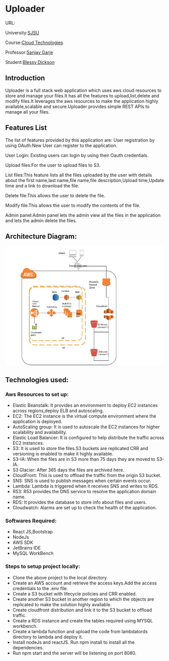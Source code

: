 # Uploader

URL:

University:[SJSU](https://www.sjsu.edu/)

Course:[Cloud Technologies](https://catalog.sjsu.edu/)

Professor:[Sanjay Garje](https://www.sjsu.edu/people/sanjay.garje/)

Student:[Blessy Dickson](https://www.linkedin.com/in/blessy-dickson-348a31133)

## Introduction
Uploader is a full stack web application which uses aws cloud resources to store and manage your files.It has all the features to upload,list,delete and modify files.It leverages the aws resources to make the application highly available,scalable and secure.Uploader provides simple REST APIs to manage all your files.

## Features List
The list of features provided by this application are:
User registration by using OAuth:New User can register to the application.

User Login: Existing users can login by using their Oauth credentials.

Upload files:For the user to upload files to S3.

List files:This feature lists all the files uploaded by the user with details about the first name,last name,file name,file description,Upload time,Update time and a link to download the file.

Delete file:This allows the user to delete the file.

Modify file:This allows the user to modify the contents of the file.

Admin panel:Admin panel lets the admin view all the files in the application and lets the admin delete the files.

## Architecture Diagram:

![arch diag](images/arch.jpg)

## Technologies used:
### Aws Resources to set up:
* Elastic Beanstalk: It provides an environment to deploy EC2 instances across regions,deploy ELB and autoscaling.
* EC2: The EC2 instance is the virtual compute environment where the application is deployed.
* AutoScaling group: It is used to autoscale the EC2 instances for higher scalability and availability.
* Elastic Load Balancer: It is configured to help distribute the traffic across EC2 instances.
* S3: It is used to store the files.S3 buckets are replicated CRR and versioning is enabled to make it highly available.
* S3-IA: When the files are in S3 more than 75 days they are moved to S3-IA.
* S3 Glacier: After 365 days the files are archived here.
* CloudFront: This is used to offload the traffic from the origin S3 bucket.
* SNS: SNS is used to publish messages when certain events occur.
* Lambda: Lambda is triggered when it receives SNS and writes to RDS.
* R53: R53 provides the DNS service to resolve the application domain name.
* RDS: It provides the database to store info about files and users.
* Cloudwatch: Alarms are set up to check the health of the application.

### Softwares Required:
* React JS,Bootstrap
* NodeJs
* AWS SDK
* JetBrains IDE
* MySQL WorkBench

### Steps to setup project locally:
* Clone the above project to the local directory.
* Create an AWS account and retrieve the access keys.Add the access credentials to the .env file.
* Create a S3 bucket with lifecycle policies and CRR enabled. 
* Create another S3 bucket in another region to which the objects are replicated to make the solution highly available.
* Create cloudfront distribution and link it to the S3 bucket to offload traffic.
* Create a RDS instance and create the tables required using MYSQL workbench.
* Create a lambda function and upload the code from lambdatords directory to lambda and deploy it.
* Install nodeJs and reactJS. Run npm install to install all the dependencies.
* Run npm start and the server will be listening on port 8080.
